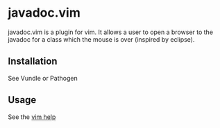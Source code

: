 # javadoc.vim

javadoc.vim is a plugin for vim.  It allows a user to open a browser to the javadoc for a class which the mouse is over (inspired by eclipse).

## Installation

See Vundle or Pathogen

## Usage

See the [vim help](doc/javadoc.txt)
